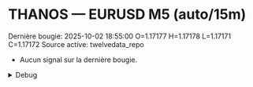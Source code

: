# THANOS — EURUSD M5 (auto/15m)
Dernière bougie: 2025-10-02 18:55:00  O=1.17177  H=1.17178  L=1.17171  C=1.17172
Source active: twelvedata_repo

- Aucun signal sur la dernière bougie.

<details><summary>Debug</summary>

- TD_API_KEY manquant.

</details>